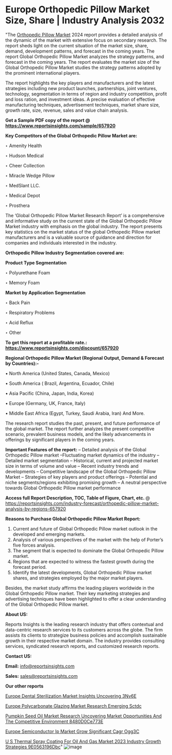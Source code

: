 # Europe Orthopedic Pillow Market Size, Share | Industry Analysis 2032 

"The <a href=https://www.reportsinsights.com/sample/657920>Orthopedic Pillow Market</a> 2024 report provides a detailed analysis of the dynamic of the market with extensive focus on secondary research. The report sheds light on the current situation of the market size, share, demand, development patterns, and forecast in the coming years. The report Global Orthopedic Pillow Market analyzes the strategy patterns, and forecast in the coming years. The report evaluates the market size of the Global Orthopedic Pillow Market studies the strategy patterns adopted by the prominent international players.

The report highlights the key players and manufacturers and the latest strategies including new product launches, partnerships, joint ventures, technology, segmentation in terms of region and industry competition, profit and loss ration, and investment ideas. A precise evaluation of effective manufacturing techniques, advertisement techniques, market share size, growth rate, size, revenue, sales and value chain analysis.

<strong>Get a Sample PDF copy of the report @ <a href=https://www.reportsinsights.com/sample/657920 style=color:#0000ff;>https://www.reportsinsights.com/sample/657920</a></strong>

<strong>Key Competitors of the Global Orthopedic Pillow Market are:</strong>

‣ Amenity Health

‣ Hudson Medical

‣ Cheer Collection

‣ Miracle Wedge Pillow

‣ MedSlant LLC.

‣ Medical Depot

‣ Prosthera

The ‘Global Orthopedic Pillow Market Research Report’ is a comprehensive and informative study on the current state of the Global Orthopedic Pillow Market industry with emphasis on the global industry. The report presents key statistics on the market status of the global Orthopedic Pillow market manufacturers and is a valuable source of guidance and direction for companies and individuals interested in the industry.

<strong>Orthopedic Pillow Industry Segmentation covered are:</strong>

<strong>Product Type Segmentation</strong>

‣ Polyurethane Foam

‣ Memory Foam

<strong>Market by Application Segmentation</strong>

‣ Back Pain

‣ Respiratory Problems

‣ Acid Reflux

‣ Other

<strong>To get this report at a profitable rate.: <a href=https://www.reportsinsights.com/discount/657920 style=color:#0000ff;>https://www.reportsinsights.com/discount/657920</a></strong>

<strong>Regional Orthopedic Pillow Market (Regional Output, Demand &amp; Forecast by Countries):-</strong>

• North America (United States, Canada, Mexico)

• South America ( Brazil, Argentina, Ecuador, Chile)

• Asia Pacific (China, Japan, India, Korea)

• Europe (Germany, UK, France, Italy)

• Middle East Africa (Egypt, Turkey, Saudi Arabia, Iran) And More.

The research report studies the past, present, and future performance of the global market. The report further analyzes the present competitive scenario, prevalent business models, and the likely advancements in offerings by significant players in the coming years.

<strong>Important Features of the report:</strong>
– Detailed analysis of the Global Orthopedic Pillow market
–Fluctuating market dynamics of the industry
–Detailed market segmentation
– Historical, current and projected market size in terms of volume and value
– Recent industry trends and developments
– Competitive landscape of the Global Orthopedic Pillow Market
– Strategies of key players and product offerings
– Potential and niche segments/regions exhibiting promising growth
– A neutral perspective towards Global Orthopedic Pillow market performance

<strong>Access full Report Description, TOC, Table of Figure, Chart, etc. </strong>@   <a href=https://reportsinsights.com/industry-forecast/orthopedic-pillow-market-analysis-by-regions-657920 style=color:#0000ff;>https://reportsinsights.com/industry-forecast/orthopedic-pillow-market-analysis-by-regions-657920</a>

<strong>Reasons to Purchase Global Orthopedic Pillow Market Report:</strong>
1. Current and future of Global Orthopedic Pillow market outlook in the developed and emerging markets.
2. Analysis of various perspectives of the market with the help of Porter’s five forces analysis.
3. The segment that is expected to dominate the Global Orthopedic Pillow market.
4. Regions that are expected to witness the fastest growth during the forecast period.
5. Identify the latest developments, Global Orthopedic Pillow market shares, and strategies employed by the major market players.

Besides, the market study affirms the leading players worldwide in the Global Orthopedic Pillow market. Their key marketing strategies and advertising techniques have been highlighted to offer a clear understanding of the Global Orthopedic Pillow market.

<strong><strong>About US</strong>:</strong>

Reports Insights is the leading research industry that offers contextual and data-centric research services to its customers across the globe. The firm assists its clients to strategize business policies and accomplish sustainable growth in their respective market domain. The industry provides consulting services, syndicated research reports, and customized research reports.

<strong>Contact US:</strong>

<p class=><b>Email:</b> <a href=mailto:info@reportsinsights.com>info@reportsinsights.com</a></p>
<p class=><b>Sales:</b> <a href=mailto:sales@reportsinsights.com>sales@reportsinsights.com</a></p>

<strong>Our other reports</strong>

<a href=https://www.linkedin.com/pulse/europe-dental-sterilization-market-insights-uncovering-3nv6e/>Europe Dental Sterilization Market Insights Uncovering 3Nv6E</a>

<a href=https://www.linkedin.com/pulse/europe-polycarbonate-glazing-market-research-emerging-sctdc/>Europe Polycarbonate Glazing Market Research Emerging Sctdc</a>

<a href=https://medium.com/@tidke9676/pumpkin-seed-oil-market-research-uncovering-market-opportunities-and-the-competitive-environment-8480d0ce773e>Pumpkin Seed Oil Market Research Uncovering Market Opportunities And The Competitive Environment 8480D0Ce773E</a>

<a href=https://www.linkedin.com/pulse/europe-semiconductor-ip-market-grow-significant-cagr-ogg3c/>Europe Semiconductor Ip Market Grow Significant Cagr Ogg3C</a>

<a href=https://medium.com/@achalwankhede15/u-s-thermal-spray-coating-for-oil-and-gas-market-2023-industry-growth-strategies-9e0563196dbc>U S Thermal Spray Coating For Oil And Gas Market 2023 Industry Growth Strategies 9E0563196Dbc</a>"
![image](https://github.com/daminid12/RImarketresearch/assets/158430485/f3e03a8e-c5a8-4375-8c6f-0fea597309a6)
